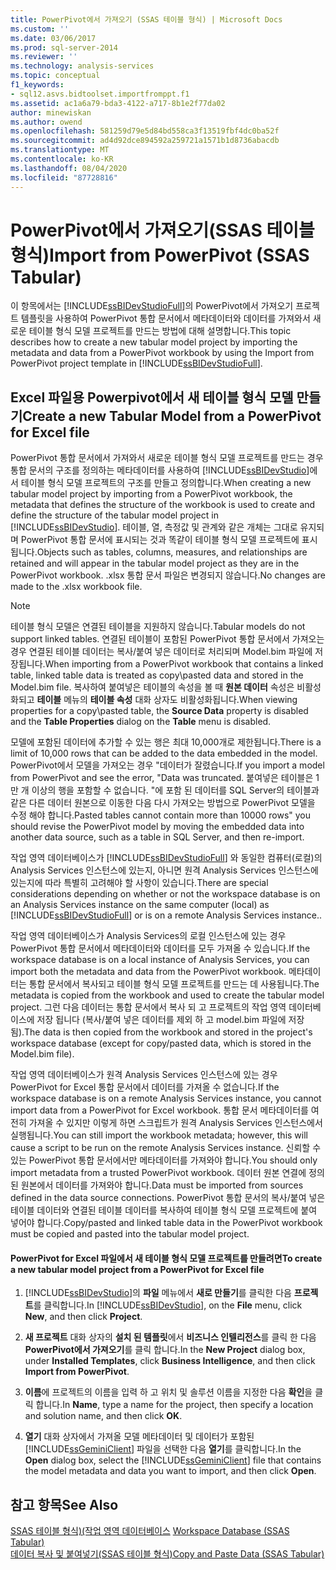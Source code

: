 ```yaml
---
title: PowerPivot에서 가져오기 (SSAS 테이블 형식) | Microsoft Docs
ms.custom: ''
ms.date: 03/06/2017
ms.prod: sql-server-2014
ms.reviewer: ''
ms.technology: analysis-services
ms.topic: conceptual
f1_keywords:
- sql12.asvs.bidtoolset.importfromppt.f1
ms.assetid: ac1a6a79-bda3-4122-a717-8b1e2f77da02
author: minewiskan
ms.author: owend
ms.openlocfilehash: 581259d79e5d84bd558ca3f13519fbf4dc0ba52f
ms.sourcegitcommit: ad4d92dce894592a259721a1571b1d8736abacdb
ms.translationtype: MT
ms.contentlocale: ko-KR
ms.lasthandoff: 08/04/2020
ms.locfileid: "87728816"
---
```

# <a name="import-from-powerpivot-ssas-tabular"></a><span data-ttu-id="34ca6-102">PowerPivot에서 가져오기(SSAS 테이블 형식)</span><span class="sxs-lookup"><span data-stu-id="34ca6-102">Import from PowerPivot (SSAS Tabular)</span></span>
  <span data-ttu-id="34ca6-103">이 항목에서는 [!INCLUDE[ssBIDevStudioFull](../../includes/ssbidevstudiofull-md.md)]의 PowerPivot에서 가져오기 프로젝트 템플릿을 사용하여 PowerPivot 통합 문서에서 메타데이터와 데이터를 가져와서 새로운 테이블 형식 모델 프로젝트를 만드는 방법에 대해 설명합니다.</span><span class="sxs-lookup"><span data-stu-id="34ca6-103">This topic describes how to create a new tabular model project by importing the metadata and data from a PowerPivot workbook by using the Import from PowerPivot project template in [!INCLUDE[ssBIDevStudioFull](../../includes/ssbidevstudiofull-md.md)].</span></span>  
  
## <a name="create-a-new-tabular-model-from-a-powerpivot-for-excel-file"></a><span data-ttu-id="34ca6-104">Excel 파일용 Powerpivot에서 새 테이블 형식 모델 만들기</span><span class="sxs-lookup"><span data-stu-id="34ca6-104">Create a new Tabular Model from a PowerPivot for Excel file</span></span>  
 <span data-ttu-id="34ca6-105">PowerPivot 통합 문서에서 가져와서 새로운 테이블 형식 모델 프로젝트를 만드는 경우 통합 문서의 구조를 정의하는 메타데이터를 사용하여 [!INCLUDE[ssBIDevStudio](../../includes/ssbidevstudio-md.md)]에서 테이블 형식 모델 프로젝트의 구조를 만들고 정의합니다.</span><span class="sxs-lookup"><span data-stu-id="34ca6-105">When creating a new tabular model project by importing from a PowerPivot workbook, the metadata that defines the structure of the workbook is used to create and define the structure of the tabular model project in [!INCLUDE[ssBIDevStudio](../../includes/ssbidevstudio-md.md)].</span></span> <span data-ttu-id="34ca6-106">테이블, 열, 측정값 및 관계와 같은 개체는 그대로 유지되며 PowerPivot 통합 문서에 표시되는 것과 똑같이 테이블 형식 모델 프로젝트에 표시됩니다.</span><span class="sxs-lookup"><span data-stu-id="34ca6-106">Objects such as tables, columns, measures, and relationships are retained and will appear in the tabular model project as they are in the PowerPivot workbook.</span></span> <span data-ttu-id="34ca6-107">.xlsx 통합 문서 파일은 변경되지 않습니다.</span><span class="sxs-lookup"><span data-stu-id="34ca6-107">No changes are made to the .xlsx workbook file.</span></span>  
  
> [!NOTE]  
>  <span data-ttu-id="34ca6-108">테이블 형식 모델은 연결된 테이블을 지원하지 않습니다.</span><span class="sxs-lookup"><span data-stu-id="34ca6-108">Tabular models do not support linked tables.</span></span> <span data-ttu-id="34ca6-109">연결된 테이블이 포함된 PowerPivot 통합 문서에서 가져오는 경우 연결된 테이블 데이터는 복사/붙여 넣은 데이터로 처리되며 Model.bim 파일에 저장됩니다.</span><span class="sxs-lookup"><span data-stu-id="34ca6-109">When importing from a PowerPivot workbook that contains a linked table, linked table data is treated as copy\pasted data and stored in the Model.bim file.</span></span> <span data-ttu-id="34ca6-110">복사하여 붙여넣은 테이블의 속성을 볼 때 **원본 데이터** 속성은 비활성화되고 **테이블** 메뉴의 **테이블 속성** 대화 상자도 비활성화됩니다.</span><span class="sxs-lookup"><span data-stu-id="34ca6-110">When viewing properties for a copy\pasted table, the **Source Data** property is disabled and the **Table Properties** dialog on the **Table** menu is disabled.</span></span>  
>   
>  <span data-ttu-id="34ca6-111">모델에 포함된 데이터에 추가할 수 있는 행은 최대 10,000개로 제한됩니다.</span><span class="sxs-lookup"><span data-stu-id="34ca6-111">There is a limit of 10,000 rows that can be added to the data embedded in the model.</span></span> <span data-ttu-id="34ca6-112">PowerPivot에서 모델을 가져오는 경우 "데이터가 잘렸습니다.</span><span class="sxs-lookup"><span data-stu-id="34ca6-112">If you import a model from PowerPivot and see the error, "Data was truncated.</span></span> <span data-ttu-id="34ca6-113">붙여넣은 테이블은 1만 개 이상의 행을 포함할 수 없습니다. "에 포함 된 데이터를 SQL Server의 테이블과 같은 다른 데이터 원본으로 이동한 다음 다시 가져오는 방법으로 PowerPivot 모델을 수정 해야 합니다.</span><span class="sxs-lookup"><span data-stu-id="34ca6-113">Pasted tables cannot contain more than 10000 rows" you should revise the PowerPivot model by moving the embedded data into another data source, such as a table in SQL Server, and then re-import.</span></span>  
  
 <span data-ttu-id="34ca6-114">작업 영역 데이터베이스가 [!INCLUDE[ssBIDevStudioFull](../../includes/ssbidevstudiofull-md.md)] 와 동일한 컴퓨터(로컬)의 Analysis Services 인스턴스에 있는지, 아니면 원격 Analysis Services 인스턴스에 있는지에 따라 특별히 고려해야 할 사항이 있습니다.</span><span class="sxs-lookup"><span data-stu-id="34ca6-114">There are special considerations depending on whether or not the workspace database is on an Analysis Services instance on the same computer (local) as [!INCLUDE[ssBIDevStudioFull](../../includes/ssbidevstudiofull-md.md)] or is on a remote Analysis Services instance..</span></span>  
  
 <span data-ttu-id="34ca6-115">작업 영역 데이터베이스가 Analysis Services의 로컬 인스턴스에 있는 경우 PowerPivot 통합 문서에서 메타데이터와 데이터를 모두 가져올 수 있습니다.</span><span class="sxs-lookup"><span data-stu-id="34ca6-115">If the workspace database is on a local instance of Analysis Services, you can import both the metadata and data from the PowerPivot workbook.</span></span> <span data-ttu-id="34ca6-116">메타데이터는 통합 문서에서 복사되고 테이블 형식 모델 프로젝트를 만드는 데 사용됩니다.</span><span class="sxs-lookup"><span data-stu-id="34ca6-116">The metadata is copied from the workbook and used to create the tabular model project.</span></span> <span data-ttu-id="34ca6-117">그런 다음 데이터는 통합 문서에서 복사 되 고 프로젝트의 작업 영역 데이터베이스에 저장 됩니다 (복사/붙여 넣은 데이터를 제외 하 고 model.bim 파일에 저장 됨).</span><span class="sxs-lookup"><span data-stu-id="34ca6-117">The data is then copied from the workbook and stored in the project's workspace database (except for copy/pasted data, which is stored in the Model.bim file).</span></span>  
  
 <span data-ttu-id="34ca6-118">작업 영역 데이터베이스가 원격 Analysis Services 인스턴스에 있는 경우 PowerPivot for Excel 통합 문서에서 데이터를 가져올 수 없습니다.</span><span class="sxs-lookup"><span data-stu-id="34ca6-118">If the workspace database is on a remote Analysis Services instance, you cannot import data from a PowerPivot for Excel workbook.</span></span> <span data-ttu-id="34ca6-119">통합 문서 메타데이터를 여전히 가져올 수 있지만 이렇게 하면 스크립트가 원격 Analysis Services 인스턴스에서 실행됩니다.</span><span class="sxs-lookup"><span data-stu-id="34ca6-119">You can still import the workbook metadata; however, this will cause a script to be run on the remote Analysis Services instance.</span></span> <span data-ttu-id="34ca6-120">신뢰할 수 있는 PowerPivot 통합 문서에서만 메타데이터를 가져와야 합니다.</span><span class="sxs-lookup"><span data-stu-id="34ca6-120">You should only import metadata from a trusted PowerPivot workbook.</span></span> <span data-ttu-id="34ca6-121">데이터 원본 연결에 정의된 원본에서 데이터를 가져와야 합니다.</span><span class="sxs-lookup"><span data-stu-id="34ca6-121">Data must be imported from sources defined in the data source connections.</span></span> <span data-ttu-id="34ca6-122">PowerPivot 통합 문서의 복사/붙여 넣은 테이블 데이터와 연결된 테이블 데이터를 복사하여 테이블 형식 모델 프로젝트에 붙여 넣어야 합니다.</span><span class="sxs-lookup"><span data-stu-id="34ca6-122">Copy/pasted and linked table data in the PowerPivot workbook must be copied and pasted into the tabular model project.</span></span>  
  
#### <a name="to-create-a-new-tabular-model-project-from-a-powerpivot-for-excel-file"></a><span data-ttu-id="34ca6-123">PowerPivot for Excel 파일에서 새 테이블 형식 모델 프로젝트를 만들려면</span><span class="sxs-lookup"><span data-stu-id="34ca6-123">To create a new tabular model project from a PowerPivot for Excel file</span></span>  
  
1.  <span data-ttu-id="34ca6-124">[!INCLUDE[ssBIDevStudio](../../includes/ssbidevstudio-md.md)]의 **파일** 메뉴에서 **새로 만들기**를 클릭한 다음 **프로젝트**를 클릭합니다.</span><span class="sxs-lookup"><span data-stu-id="34ca6-124">In [!INCLUDE[ssBIDevStudio](../../includes/ssbidevstudio-md.md)], on the **File** menu, click **New**, and then click **Project**.</span></span>  
  
2.  <span data-ttu-id="34ca6-125">**새 프로젝트** 대화 상자의 **설치 된 템플릿**에서 **비즈니스 인텔리전스**를 클릭 한 다음 **PowerPivot에서 가져오기**를 클릭 합니다.</span><span class="sxs-lookup"><span data-stu-id="34ca6-125">In the **New Project** dialog box, under **Installed Templates**, click **Business Intelligence**, and then click **Import from PowerPivot**.</span></span>  
  
3.  <span data-ttu-id="34ca6-126">**이름**에 프로젝트의 이름을 입력 하 고 위치 및 솔루션 이름을 지정한 다음 **확인**을 클릭 합니다.</span><span class="sxs-lookup"><span data-stu-id="34ca6-126">In  **Name**, type a name for the project, then specify a location and solution name, and then click **OK**.</span></span>  
  
4.  <span data-ttu-id="34ca6-127">**열기** 대화 상자에서 가져올 모델 메타데이터 및 데이터가 포함된 [!INCLUDE[ssGeminiClient](../../includes/ssgeminiclient-md.md)] 파일을 선택한 다음 **열기**를 클릭합니다.</span><span class="sxs-lookup"><span data-stu-id="34ca6-127">In the **Open** dialog box, select the [!INCLUDE[ssGeminiClient](../../includes/ssgeminiclient-md.md)] file that contains the model metadata and data you want to import, and then click **Open**.</span></span>  
  
## <a name="see-also"></a><span data-ttu-id="34ca6-128">참고 항목</span><span class="sxs-lookup"><span data-stu-id="34ca6-128">See Also</span></span>  
 <span data-ttu-id="34ca6-129">[SSAS 테이블 형식&#41;&#40;작업 영역 데이터베이스](workspace-database-ssas-tabular.md) </span><span class="sxs-lookup"><span data-stu-id="34ca6-129">[Workspace Database &#40;SSAS Tabular&#41;](workspace-database-ssas-tabular.md) </span></span>  
 [<span data-ttu-id="34ca6-130">데이터 복사 및 붙여넣기&#40;SSAS 테이블 형식&#41;</span><span class="sxs-lookup"><span data-stu-id="34ca6-130">Copy and Paste Data &#40;SSAS Tabular&#41;</span></span>](../copy-and-paste-data-ssas-tabular.md)  
  
  
